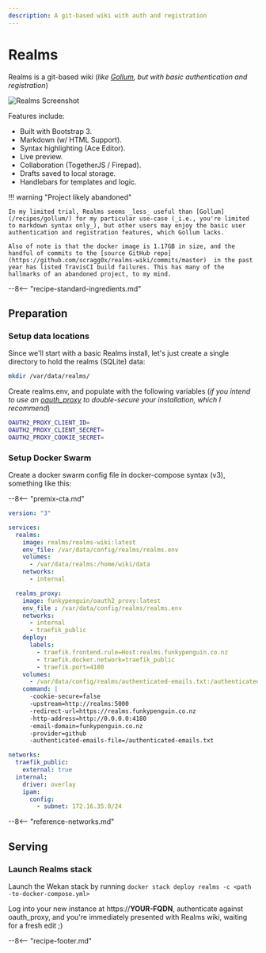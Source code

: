 ```yaml
---
description: A git-based wiki with auth and registration
---
```


# Realms

Realms is a git-based wiki (_like [Gollum](/recipes/gollum/), but with basic authentication and registration_)

![Realms Screenshot](../images/realms.png)

Features include:

* Built with Bootstrap 3.
* Markdown (w/ HTML Support).
* Syntax highlighting (Ace Editor).
* Live preview.
* Collaboration (TogetherJS / Firepad).
* Drafts saved to local storage.
* Handlebars for templates and logic.

!!! warning "Project likely abandoned"

    In my limited trial, Realms seems _less_ useful than [Gollum](/recipes/gollum/) for my particular use-case (_i.e., you're limited to markdown syntax only_), but other users may enjoy the basic user authentication and registration features, which Gollum lacks.

    Also of note is that the docker image is 1.17GB in size, and the handful of commits to the [source GitHub repo](https://github.com/scragg0x/realms-wiki/commits/master)  in the past year has listed TravisCI build failures. This has many of the hallmarks of an abandoned project, to my mind.

--8<-- "recipe-standard-ingredients.md"

## Preparation

### Setup data locations

Since we'll start with a basic Realms install, let's just create a single directory to hold the realms (SQLite) data:

```bash
mkdir /var/data/realms/
```

Create realms.env, and populate with the following variables (_if you intend to use an [oauth_proxy](/reference/oauth_proxy) to double-secure your installation, which I recommend_)

```bash
OAUTH2_PROXY_CLIENT_ID=
OAUTH2_PROXY_CLIENT_SECRET=
OAUTH2_PROXY_COOKIE_SECRET=
```

### Setup Docker Swarm

Create a docker swarm config file in docker-compose syntax (v3), something like this:

--8<-- "premix-cta.md"

```yaml
version: "3"

services:
  realms:
    image: realms/realms-wiki:latest
    env_file: /var/data/config/realms/realms.env
    volumes:
      - /var/data/realms:/home/wiki/data
    networks:
      - internal

  realms_proxy:
    image: funkypenguin/oauth2_proxy:latest
    env_file : /var/data/config/realms/realms.env
    networks:
      - internal
      - traefik_public
    deploy:
      labels:
        - traefik.frontend.rule=Host:realms.funkypenguin.co.nz
        - traefik.docker.network=traefik_public
        - traefik.port=4180
    volumes:
      - /var/data/config/realms/authenticated-emails.txt:/authenticated-emails.txt
    command: |
      -cookie-secure=false
      -upstream=http://realms:5000
      -redirect-url=https://realms.funkypenguin.co.nz
      -http-address=http://0.0.0.0:4180
      -email-domain=funkypenguin.co.nz
      -provider=github
      -authenticated-emails-file=/authenticated-emails.txt

networks:
  traefik_public:
    external: true
  internal:
    driver: overlay
    ipam:
      config:
        - subnet: 172.16.35.0/24
```

--8<-- "reference-networks.md"

## Serving

### Launch Realms stack

Launch the Wekan stack by running ```docker stack deploy realms -c <path -to-docker-compose.yml>```

Log into your new instance at https://**YOUR-FQDN**, authenticate against oauth_proxy, and you're immediately presented with Realms wiki, waiting for a fresh edit ;)

[^1]: If you wanted to expose the Realms UI directly, you could remove the oauth2_proxy from the design, and move the traefik_public-related labels directly to the realms container. You'd also need to add the traefik_public network to the realms container.
[^2]: The inclusion of Realms was due to the efforts of @gkoerk in our [Discord server](http://chat.funkypenguin.co.nz). Thanks gkoerk!

--8<-- "recipe-footer.md"
